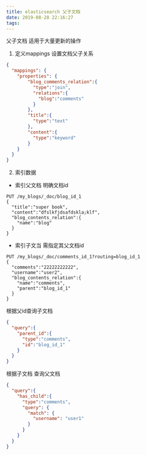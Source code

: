 ```yaml
---
title: elasticsearch 父子文档
date: 2019-08-28 22:16:27
tags:
---
```

父子文档 适用于大量更新的操作
1. 定义mappings 设置文档父子关系
```json
{
  "mappings": {
    "properties": {
        "blog_comments_relation":{
          "type":"join",
          "relations":{
            "blog":"comments"
          }
        },
        "title":{
          "type":"text"
        },
        "content":{
          "type":"keyword"
        }
    }
  }
}
```
2. 索引数据
- 索引父文档 明确文档id
```shell script
PUT /my_blogs/_doc/blog_id_1
{
  "title":"super book",
  "content":"dfslkfjdsafdskla;klf",
  "blog_contents_relation":{
    "name":"blog"
  }
}
```
- 索引子文当 需指定其父文档id
```shell script
PUT /my_blogs/_doc/comments_id_1?routing=blog_id_1
{
  "comments":"22222222222",
  "username":"user2",
  "blog_contents_relation":{
    "name":"comments",
    "parent":"blog_id_1"
  }
}

```

根据父id查询子文档
```json
{
  "query":{
    "parent_id":{
      "type":"comments",
      "id":"blog_id_1"
    }
  }
}
```

根据子文档 查询父文档
```json
{
  "query":{
    "has_child":{
      "type":"comments",
      "query": {
        "match": {
          "username": "user1"
        }
      }
    }
  }
}
```